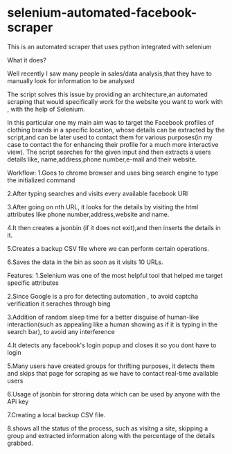 # selenium-automated-facebook-scraper
This is an automated scraper that uses python integrated with selenium

What it does?

Well recently I saw many people in sales/data analysis,that they have to manually look for information to be analysed

The script solves this issue by providing an architecture,an automated scraping that would specifically work for the website you want to work with , with the help of Selenium. 

In this particular one my main aim was to target the Facebook profiles of clothing brands in a specific location, whose details can be extracted by the script,and can be later used to contact them for various purposes(in my case to contact the for enhancing their profile for a much more interactive view).
The script searches for the given input and then extracts a users details like, name,address,phone number,e-mail and their website.


Workflow:
1.Goes to chrome browser and uses bing search engine to type the initialized command

2.After typing searches and visits every available facebook URl

3.After going on nth URL, it looks for the details by visiting the html attributes like phone number,address,website and name.

4.It then creates a jsonbin (if it does not exit),and then inserts the details in it.

5.Creates a backup CSV file where we can perform certain operations.

6.Saves the data in the bin as soon as it visits 10 URLs.


Features:
1.Selenium was one of the most helpful tool that helped me target specific attributes

2.Since Google is a pro for detecting automation , to avoid captcha verification it seraches through bing

3.Addition of random sleep time for a better disguise of human-like interaction(such as appealing like a human showing as if it is typing in the search bar), to avoid any interference

4.It detects any facebook's login popup and closes it so you dont have to login

5.Many users have created groups for thrifting purposes, it detects them and skips that page for scraping as we have to contact real-time available users

6.Usage of jsonbin for stroring data which can be used by anyone with the APi key

7.Creating a local backup CSV file.

8.shows all the status of the process, such as visitng a site, skipping a group and extracted information along with the percentage of the details grabbed.





